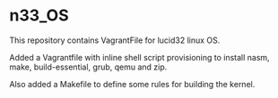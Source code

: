 # n33_OS
This repository contains VagrantFile for lucid32 linux OS.

Added a Vagrantfile with inline shell script provisioning to install nasm, make, build-essential, grub, qemu and zip.

Also added a Makefile to define some rules for building the kernel.

